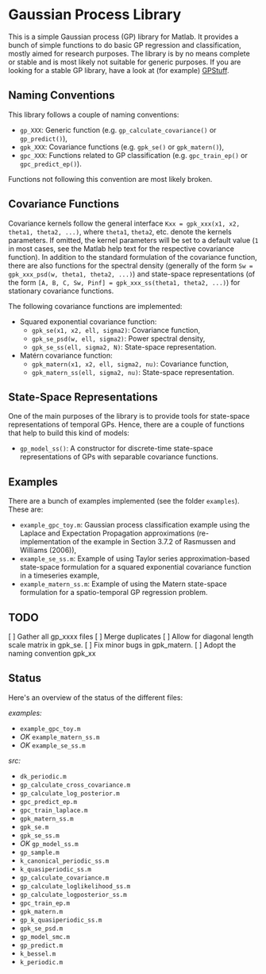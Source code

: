 Gaussian Process Library
========================
This is a simple Gaussian process (GP) library for Matlab. It provides a bunch of simple functions to do basic GP regression and classification, mostly aimed for research purposes. The library is by no means complete or stable and is most likely not suitable for generic purposes. If you are looking for a stable GP library, have a look at (for example) [GPStuff](http://research.cs.aalto.fi/pml/software/gpstuff/).


Naming Conventions
------------------
This library follows a couple of naming conventions:

* `gp_XXX`: Generic function (e.g. `gp_calculate_covariance()` or `gp_predict()`),
* `gpk_XXX`: Covariance functions (e.g. `gpk_se()` or `gpk_matern()`),
* `gpc_XXX`: Functions related to GP classification (e.g. `gpc_train_ep()` or `gpc_predict_ep()`).

Functions not following this convention are most likely broken.


Covariance Functions
--------------------
Covariance kernels follow the general interface `Kxx = gpk_xxx(x1, x2, theta1, theta2, ...)`, where `theta1`, `theta2`, etc. denote the kernels parameters. If omitted, the kernel parameters will be set to a default value (`1` in most cases, see the Matlab help text for the respective covariance function). In addition to the standard formulation of the covariance function, there are also functions for the spectral density (generally of the form `Sw = gpk_xxx_psd(w, theta1, theta2, ...)`) and state-space representations (of the form `[A, B, C, Sw, Pinf] = gpk_xxx_ss(theta1, theta2, ...)`) for stationary covariance functions.

The following covariance functions are implemented:

* Squared exponential covariance function:
    * `gpk_se(x1, x2, ell, sigma2)`: Covariance function,
    * `gpk_se_psd(w, ell, sigma2)`: Power spectral density,
    * `gpk_se_ss(ell, sigma2, N)`: State-space representation.
* Matérn covariance function:
    * `gpk_matern(x1, x2, ell, sigma2, nu)`: Covariance function,
    * `gpk_matern_ss(ell, sigma2, nu)`: State-space representation.


State-Space Representations
---------------------------
One of the main purposes of the library is to provide tools for state-space representations of temporal GPs. Hence, there are a couple of functions that help to build this kind of models:

* `gp_model_ss()`: A constructor for discrete-time state-space representations of GPs with separable covariance functions.


Examples
--------
There are a bunch of examples implemented (see the folder `examples`). These are:

* `example_gpc_toy.m`: Gaussian process classification example using the Laplace and Expectation Propagation approximations (re-implementation of the example in Section 3.7.2 of Rasmussen and Williams (2006)),
* `example_se_ss.m`: Example of using Taylor series approximation-based state-space formulation for a squared exponential covariance function in a timeseries example,
* `example_matern_ss.m`: Example of using the Matern state-space formulation for a spatio-temporal GP regression problem.


TODO
----
[ ] Gather all gp_xxxx files
[ ] Merge duplicates
[ ] Allow for diagonal length scale matrix in gpk_se.
[ ] Fix minor bugs in gpk_matern.
[ ] Adopt the naming convention gpk_xx


Status
------
Here's an overview of the status of the different files:

*examples:*
* `example_gpc_toy.m`
* *OK* `example_matern_ss.m`
* *OK* `example_se_ss.m`

*src:*
* `dk_periodic.m`
* `gp_calculate_cross_covariance.m`
* `gp_calculate_log_posterior.m`
* `gpc_predict_ep.m`
* `gpc_train_laplace.m`
* `gpk_matern_ss.m`
* `gpk_se.m`
* `gpk_se_ss.m`
* *OK* `gp_model_ss.m`
* `gp_sample.m`
* `k_canonical_periodic_ss.m`
* `k_quasiperiodic_ss.m`
* `gp_calculate_covariance.m`
* `gp_calculate_loglikelihood_ss.m`
* `gp_calculate_logposterior_ss.m`
* `gpc_train_ep.m`
* `gpk_matern.m`
* `gp_k_quasiperiodic_ss.m`
* `gpk_se_psd.m`
* `gp_model_smc.m`
* `gp_predict.m`
* `k_bessel.m`
* `k_periodic.m`

